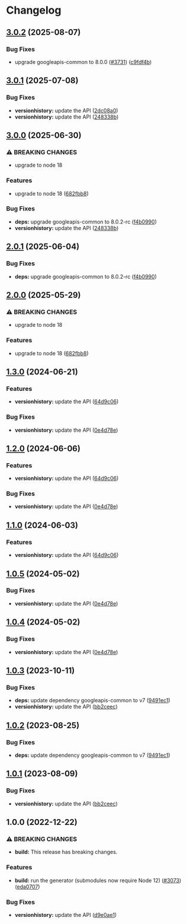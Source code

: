 # Changelog

## [3.0.2](https://github.com/googleapis/google-api-nodejs-client/compare/versionhistory-v3.0.1...versionhistory-v3.0.2) (2025-08-07)


### Bug Fixes

* upgrade googleapis-common to 8.0.0  ([#3731](https://github.com/googleapis/google-api-nodejs-client/issues/3731)) ([c9fdf4b](https://github.com/googleapis/google-api-nodejs-client/commit/c9fdf4b34d6c9bcf608eee35dd281d4680be9797))

## [3.0.1](https://github.com/googleapis/google-api-nodejs-client/compare/versionhistory-v3.0.0...versionhistory-v3.0.1) (2025-07-08)


### Bug Fixes

* **versionhistory:** update the API ([2dc08a0](https://github.com/googleapis/google-api-nodejs-client/commit/2dc08a0a623b984e3a2b0f277f872038437f9576))
* **versionhistory:** update the API ([248338b](https://github.com/googleapis/google-api-nodejs-client/commit/248338b90669efbbcd70faab1d31f0606580412a))

## [3.0.0](https://github.com/googleapis/google-api-nodejs-client/compare/versionhistory-v2.0.1...versionhistory-v3.0.0) (2025-06-30)


### ⚠ BREAKING CHANGES

* upgrade to node 18

### Features

* upgrade to node 18 ([682fbb8](https://github.com/googleapis/google-api-nodejs-client/commit/682fbb869189ae92b3e9a194d37d0548af0c1f92))


### Bug Fixes

* **deps:** upgrade googleapis-common to 8.0.2-rc ([f4b0990](https://github.com/googleapis/google-api-nodejs-client/commit/f4b099071040cfbcfe4a2e7d487d45ee93b369e0))
* **versionhistory:** update the API ([248338b](https://github.com/googleapis/google-api-nodejs-client/commit/248338b90669efbbcd70faab1d31f0606580412a))

## [2.0.1](https://github.com/googleapis/google-api-nodejs-client/compare/versionhistory-v2.0.0...versionhistory-v2.0.1) (2025-06-04)


### Bug Fixes

* **deps:** upgrade googleapis-common to 8.0.2-rc ([f4b0990](https://github.com/googleapis/google-api-nodejs-client/commit/f4b099071040cfbcfe4a2e7d487d45ee93b369e0))

## [2.0.0](https://github.com/googleapis/google-api-nodejs-client/compare/versionhistory-v1.3.0...versionhistory-v2.0.0) (2025-05-29)


### ⚠ BREAKING CHANGES

* upgrade to node 18

### Features

* upgrade to node 18 ([682fbb8](https://github.com/googleapis/google-api-nodejs-client/commit/682fbb869189ae92b3e9a194d37d0548af0c1f92))

## [1.3.0](https://github.com/googleapis/google-api-nodejs-client/compare/versionhistory-v1.2.0...versionhistory-v1.3.0) (2024-06-21)


### Features

* **versionhistory:** update the API ([64d9c06](https://github.com/googleapis/google-api-nodejs-client/commit/64d9c06cfc48c97376de11f63c0ce0def579fe86))


### Bug Fixes

* **versionhistory:** update the API ([0e4d78e](https://github.com/googleapis/google-api-nodejs-client/commit/0e4d78e3b4fdd766a38662bd270453080efd804d))

## [1.2.0](https://github.com/googleapis/google-api-nodejs-client/compare/versionhistory-v1.1.0...versionhistory-v1.2.0) (2024-06-06)


### Features

* **versionhistory:** update the API ([64d9c06](https://github.com/googleapis/google-api-nodejs-client/commit/64d9c06cfc48c97376de11f63c0ce0def579fe86))


### Bug Fixes

* **versionhistory:** update the API ([0e4d78e](https://github.com/googleapis/google-api-nodejs-client/commit/0e4d78e3b4fdd766a38662bd270453080efd804d))

## [1.1.0](https://github.com/googleapis/google-api-nodejs-client/compare/versionhistory-v1.0.5...versionhistory-v1.1.0) (2024-06-03)


### Features

* **versionhistory:** update the API ([64d9c06](https://github.com/googleapis/google-api-nodejs-client/commit/64d9c06cfc48c97376de11f63c0ce0def579fe86))

## [1.0.5](https://github.com/googleapis/google-api-nodejs-client/compare/versionhistory-v1.0.4...versionhistory-v1.0.5) (2024-05-02)


### Bug Fixes

* **versionhistory:** update the API ([0e4d78e](https://github.com/googleapis/google-api-nodejs-client/commit/0e4d78e3b4fdd766a38662bd270453080efd804d))

## [1.0.4](https://github.com/googleapis/google-api-nodejs-client/compare/versionhistory-v1.0.3...versionhistory-v1.0.4) (2024-05-02)


### Bug Fixes

* **versionhistory:** update the API ([0e4d78e](https://github.com/googleapis/google-api-nodejs-client/commit/0e4d78e3b4fdd766a38662bd270453080efd804d))

## [1.0.3](https://github.com/googleapis/google-api-nodejs-client/compare/versionhistory-v1.0.2...versionhistory-v1.0.3) (2023-10-11)


### Bug Fixes

* **deps:** update dependency googleapis-common to v7 ([9491ec1](https://github.com/googleapis/google-api-nodejs-client/commit/9491ec1cdc3c413e7d73edcfcd59cf5c28a7c855))
* **versionhistory:** update the API ([bb2ceec](https://github.com/googleapis/google-api-nodejs-client/commit/bb2ceec5dd62d77d3f98a31123a15fc3e00965b5))

## [1.0.2](https://github.com/googleapis/google-api-nodejs-client/compare/versionhistory-v1.0.1...versionhistory-v1.0.2) (2023-08-25)


### Bug Fixes

* **deps:** update dependency googleapis-common to v7 ([9491ec1](https://github.com/googleapis/google-api-nodejs-client/commit/9491ec1cdc3c413e7d73edcfcd59cf5c28a7c855))

## [1.0.1](https://github.com/googleapis/google-api-nodejs-client/compare/versionhistory-v1.0.0...versionhistory-v1.0.1) (2023-08-09)


### Bug Fixes

* **versionhistory:** update the API ([bb2ceec](https://github.com/googleapis/google-api-nodejs-client/commit/bb2ceec5dd62d77d3f98a31123a15fc3e00965b5))

## 1.0.0 (2022-12-22)


### ⚠ BREAKING CHANGES

* **build:** This release has breaking changes.

### Features

* **build:** run the generator (submodules now require Node 12) ([#3073](https://github.com/googleapis/google-api-nodejs-client/issues/3073)) ([eda0707](https://github.com/googleapis/google-api-nodejs-client/commit/eda07079dadab46a80b6f9ede618f4f43030169e))


### Bug Fixes

* **versionhistory:** update the API ([d9e0ae1](https://github.com/googleapis/google-api-nodejs-client/commit/d9e0ae16c47bd29c9777cb53166fe947b6db5f93))
